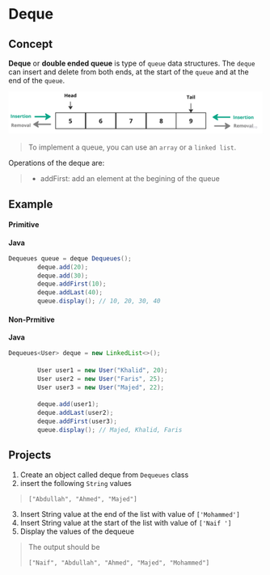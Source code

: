 # Deque

## Concept

**Deque** or **double ended queue** is type of `queue` data structures. The `deque` can insert and delete from both ends, at the start of the `queue` and at the end of the `queue`.

![1702996668122](images/04-dequeues/1702996668122.png)

> To implement a queue, you can use an `array` or a `linked list`.

Operations of the deque are:

> * addFirst: add an element at the begining of the queue

## Example

#### Primitive

**Java**

````Java
Dequeues queue = deque Dequeues();
        deque.add(20);
        deque.add(30);
        deque.addFirst(10);
        deque.addLast(40);
        queue.display(); // 10, 20, 30, 40
````

#### Non-Prmitive

**Java**

````Java
Dequeues<User> deque = new LinkedList<>();

        User user1 = new User("Khalid", 20);
        User user2 = new User("Faris", 25);
        User user3 = new User("Majed", 22);

        deque.add(user1);
        deque.addLast(user2);
        deque.addFirst(user3);
        queue.display(); // Majed, Khalid, Faris
````

## Projects

1. Create an object called deque from `Dequeues` class
2. insert the following `String` values

> ```
> ["Abdullah", "Ahmed", "Majed"]
> ```

3. Insert String value at the end of the list with value of `['Mohammed']`
4. Insert String value at the start of the list with value of `['Naif ']`
5. Display the values of the dequeue

> The output should be
>
> ```
> ["Naif", "Abdullah", "Ahmed", "Majed", "Mohammed"]
> ```
